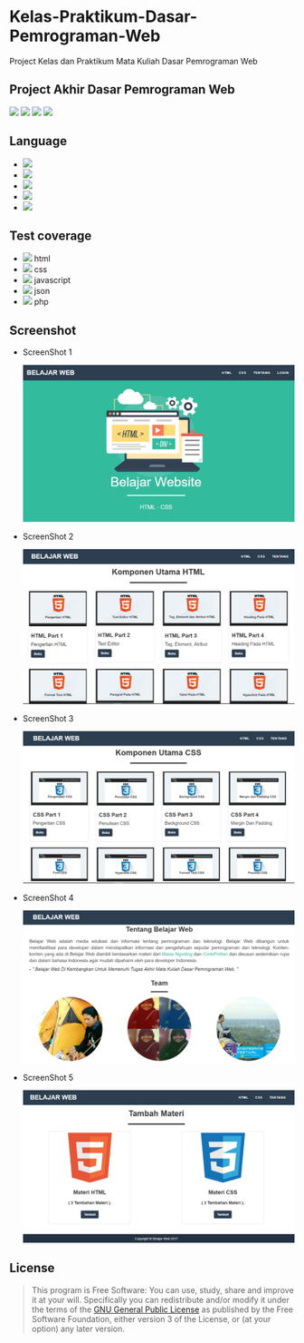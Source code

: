 # Kelas-Praktikum-Dasar-Pemrograman-Web
Project Kelas dan Praktikum Mata Kuliah Dasar Pemrograman Web

## Project Akhir Dasar Pemrograman Web

[![](https://gitlab.com/gitlab-org/gitlab-ee/badges/master/build.svg)](https://wahidari.github.io)
[![](https://semaphoreci.com/api/v1/projects/2f1a5809-418b-4cc2-a1f4-819607579fe7/400484/shields_badge.svg)](https://wahidari.github.io)
[![](https://img.shields.io/badge/docs-latest-brightgreen.svg?style=flat&maxAge=86400)](https://wahidari.github.io)
[![](https://img.shields.io/badge/Find%20Me-%40wahidari-009688.svg?style=social)](https://wahidari.github.io)

## Language

- [![](https://img.shields.io/badge/html-5-FF5722.svg)](https://www.w3schools.com/html/default.asp) 
- [![](https://img.shields.io/badge/css-3-03A9F4.svg)](https://www.w3schools.com/cssref/) 
- [![](https://img.shields.io/badge/javascript-1.8-FFCA28.svg)](https://www.w3schools.com/js/default.asp) 
- [![](https://img.shields.io/badge/php-7.1.8-673AB7.svg)](https://www.php.net/) 
- [![](https://img.shields.io/badge/json-2.0-orange.svg)](https://www.mysql.com/) 

## Test coverage

- [![](https://gitlab.com/gitlab-org/gitaly/badges/master/coverage.svg)](https://wahidari.github.io) html
- [![](https://gitlab.com/gnutls/gnutls/badges/master/coverage.svg)](https://wahidari.github.io) css
- [![](https://s3.amazonaws.com/assets.coveralls.io/badges/coveralls_87.svg)](https://wahidari.github.io) javascript
- [![](https://gitlab.com/gitlab-org/gitlab-ee/badges/master/coverage.svg?job=karma)](https://wahidari.github.io) json
- [![](https://gitlab.com/gitlab-org/gitlab-ce/badges/master/coverage.svg?job=karma)](https://wahidari.github.io) php

## Screenshot

- ScreenShot 1

    ![](./image/a.PNG)

- ScreenShot 2

    ![](./image/b.PNG)

- ScreenShot 3

    ![](./image/c.PNG)

- ScreenShot 4

    ![](./image/d.PNG)

- ScreenShot 5

    ![](./image/e.PNG)
    
## License
> This program is Free Software: 
You can use, study, share and improve it at your will. 
Specifically you can redistribute and/or modify it under the terms of the [GNU General Public License](https://www.gnu.org/licenses/gpl.html) 
as published by the Free Software Foundation, either version 3 of the License, or (at your option) any later version.
